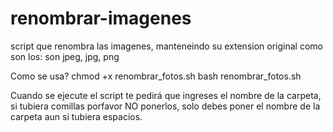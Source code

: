 # renombrar-imagenes
script que renombra las imagenes, manteneindo su extension original como son los: son jpeg, jpg, png

Como se usa?
chmod +x renombrar_fotos.sh
bash renombrar_fotos.sh

Cuando se ejecute el script te pedirá que ingreses el nombre de la carpeta,
si tubiera comillas porfavor NO ponerlos, solo debes poner el nombre
de la carpeta aun si tubiera espacios.
